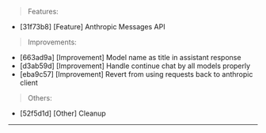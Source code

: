 > Features:
- [31f73b8] [Feature] Anthropic Messages API

> Improvements:
- [663ad9a] [Improvement] Model name as title in assistant response
- [d3ab59d] [Improvement] Handle continue chat by all models properly
- [eba9c57] [Improvement] Revert from using requests back to anthropic client

> Others:
- [52f5d1d] [Other] Cleanup


---

